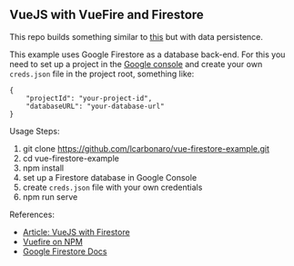 VueJS with VueFire and Firestore
--------------------------------

This repo builds something similar to [this](https://dist-coznlbzabj.now.sh/) but with data persistence.

This example uses Google Firestore as a database back-end. For this you need to set up a project in the [Google console](https://firebase.google.com/docs/firestore/) and create your own `creds.json` file in the project root, something like:

```
{
    "projectId": "your-project-id",
    "databaseURL": "your-database-url"
}
```

Usage Steps:

1. git clone https://github.com/lcarbonaro/vue-firestore-example.git
2. cd vue-firestore-example
3. npm install
4. set up a Firestore database in Google Console
5. create `creds.json` file with your own credentials
4. npm run serve


References:
- [Article: VueJS with Firestore](https://medium.com/vue-mastery/full-stack-vue-js-with-firestore-62e2fe2ec1f3)
- [Vuefire on NPM](https://www.npmjs.com/package/vuefire/v/2.0.0-alpha.11)
- [Google Firestore Docs](https://firebase.google.com/docs/firestore/)

